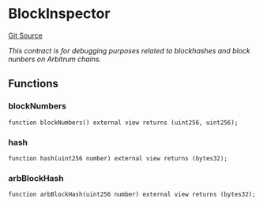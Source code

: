 # BlockInspector
[Git Source](https://github.com//PermissionlessGames/degen-casino/blob/21118028c4d16776cc4e0848d8d63f720dd16e5b/src/BlockInspector.sol)

*This contract is for debugging purposes related to blockhashes and block nunbers on Arbitrum chains.*


## Functions
### blockNumbers


```solidity
function blockNumbers() external view returns (uint256, uint256);
```

### hash


```solidity
function hash(uint256 number) external view returns (bytes32);
```

### arbBlockHash


```solidity
function arbBlockHash(uint256 number) external view returns (bytes32);
```

